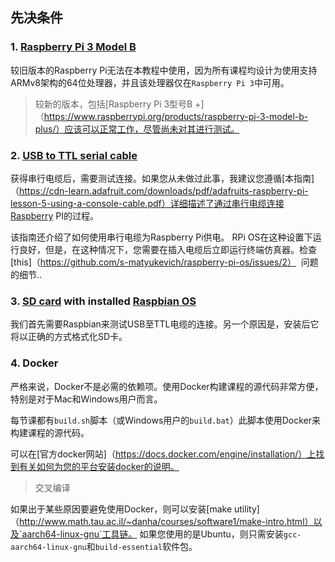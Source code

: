 ## 先决条件

### 1. [Raspberry Pi 3 Model B](https://www.raspberrypi.org/products/raspberry-pi-3-model-b/)

较旧版本的Raspberry Pi无法在本教程中使用，因为所有课程均设计为使用支持ARMv8架构的64位处理器，并且该处理器仅在`Raspberry Pi 3`中可用。

> 较新的版本，包括[Raspberry Pi 3型号B +]（https://www.raspberrypi.org/products/raspberry-pi-3-model-b-plus/）应该可以正常工作，尽管尚未对其进行测试。

### 2. [USB to TTL serial cable](https://www.amazon.com/s/ref=nb_sb_noss_2?url=search-alias%3Daps&field-keywords=usb+to+ttl+serial+cable&rh=i%3Aaps%2Ck%3Ausb+to+ttl+serial+cable) 

获得串行电缆后，需要测试连接。如果您从未做过此事，我建议您遵循[本指南]（https://cdn-learn.adafruit.com/downloads/pdf/adafruits-raspberry-pi-lesson-5-using-a-console-cable.pdf）详细描述了通过串行电缆连接Raspberry PI的过程。

该指南还介绍了如何使用串行电缆为Raspberry Pi供电。 RPi OS在这种设置下运行良好，但是，在这种情况下，您需要在插入电缆后立即运行终端仿真器。检查[this]（https://github.com/s-matyukevich/raspberry-pi-os/issues/2）
 问题的细节..

### 3. [SD card](https://www.raspberrypi.org/documentation/installation/sd-cards.md) with installed [Raspbian OS](https://www.raspberrypi.org/downloads/raspbian/)

我们首先需要Raspbian来测试USB至TTL电缆的连接。另一个原因是，安装后它将以正确的方式格式化SD卡。

### 4. Docker

严格来说，Docker不是必需的依赖项。使用Docker构建课程的源代码非常方便，特别是对于Mac和Windows用户而言。

每节课都有`build.sh`脚本（或Windows用户的`build.bat`）此脚本使用Docker来构建课程的源代码。

可以在[官方docker网站]（https://docs.docker.com/engine/installation/）上找到有关如何为您的平台安装docker的说明。

>  交叉编译

如果出于某些原因要避免使用Docker，则可以安装[make utility]（http://www.math.tau.ac.il/~danha/courses/software1/make-intro.html）以及`aarch64-linux-gnu`工具链。
如果您使用的是Ubuntu，则只需安装`gcc-aarch64-linux-gnu`和`build-essential`软件包。
